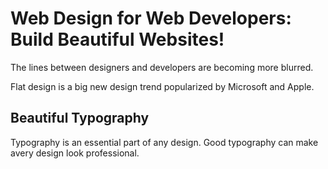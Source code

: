 # Web Design for Web Developers: Build Beautiful Websites!

The lines between designers and developers are becoming more blurred.

Flat design is a big new design trend popularized by Microsoft and Apple.

## Beautiful Typography

Typography is an essential part of any design. Good typography can make avery design look professional.

